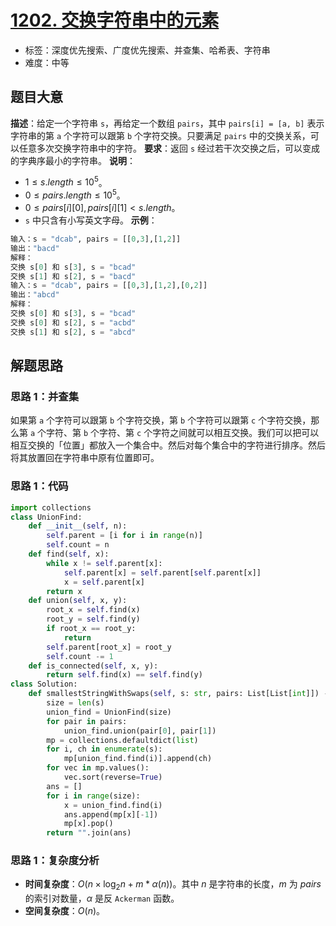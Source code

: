 # [1202. 交换字符串中的元素](https://leetcode.cn/problems/smallest-string-with-swaps/)
- 标签：深度优先搜索、广度优先搜索、并查集、哈希表、字符串
- 难度：中等
## 题目大意
**描述**：给定一个字符串 `s`，再给定一个数组 `pairs`，其中 `pairs[i] = [a, b]` 表示字符串的第 `a` 个字符可以跟第 `b` 个字符交换。只要满足 `pairs` 中的交换关系，可以任意多次交换字符串中的字符。
**要求**：返回 `s` 经过若干次交换之后，可以变成的字典序最小的字符串。
**说明**：
- $1 \le s.length \le 10^5$。
- $0 \le pairs.length \le 10^5$。
- $0 \le pairs[i][0], pairs[i][1] < s.length$。
- `s` 中只含有小写英文字母。
**示例**：
```python
输入：s = "dcab", pairs = [[0,3],[1,2]]
输出："bacd"
解释： 
交换 s[0] 和 s[3], s = "bcad"
交换 s[1] 和 s[2], s = "bacd"
输入：s = "dcab", pairs = [[0,3],[1,2],[0,2]]
输出："abcd"
解释：
交换 s[0] 和 s[3], s = "bcad"
交换 s[0] 和 s[2], s = "acbd"
交换 s[1] 和 s[2], s = "abcd"
```
## 解题思路
### 思路 1：并查集
如果第 `a` 个字符可以跟第 `b` 个字符交换，第 `b` 个字符可以跟第 `c` 个字符交换，那么第 `a` 个字符、第 `b` 个字符、第 `c` 个字符之间就可以相互交换。我们可以把可以相互交换的「位置」都放入一个集合中。然后对每个集合中的字符进行排序。然后将其放置回在字符串中原有位置即可。
### 思路 1：代码
```python
import collections
class UnionFind:
    def __init__(self, n):
        self.parent = [i for i in range(n)]
        self.count = n
    def find(self, x):
        while x != self.parent[x]:
            self.parent[x] = self.parent[self.parent[x]]
            x = self.parent[x]
        return x
    def union(self, x, y):
        root_x = self.find(x)
        root_y = self.find(y)
        if root_x == root_y:
            return
        self.parent[root_x] = root_y
        self.count -= 1
    def is_connected(self, x, y):
        return self.find(x) == self.find(y)
class Solution:
    def smallestStringWithSwaps(self, s: str, pairs: List[List[int]]) -> str:
        size = len(s)
        union_find = UnionFind(size)
        for pair in pairs:
            union_find.union(pair[0], pair[1])
        mp = collections.defaultdict(list)
        for i, ch in enumerate(s):
            mp[union_find.find(i)].append(ch)
        for vec in mp.values():
            vec.sort(reverse=True)
        ans = []
        for i in range(size):
            x = union_find.find(i)
            ans.append(mp[x][-1])
            mp[x].pop()
        return "".join(ans)
```
### 思路 1：复杂度分析
- **时间复杂度**：$O(n \times \log_2 n + m * \alpha(n))$。其中 $n$ 是字符串的长度，$m$ 为 $pairs$ 的索引对数量，$\alpha$ 是反 `Ackerman` 函数。
- **空间复杂度**：$O(n)$。